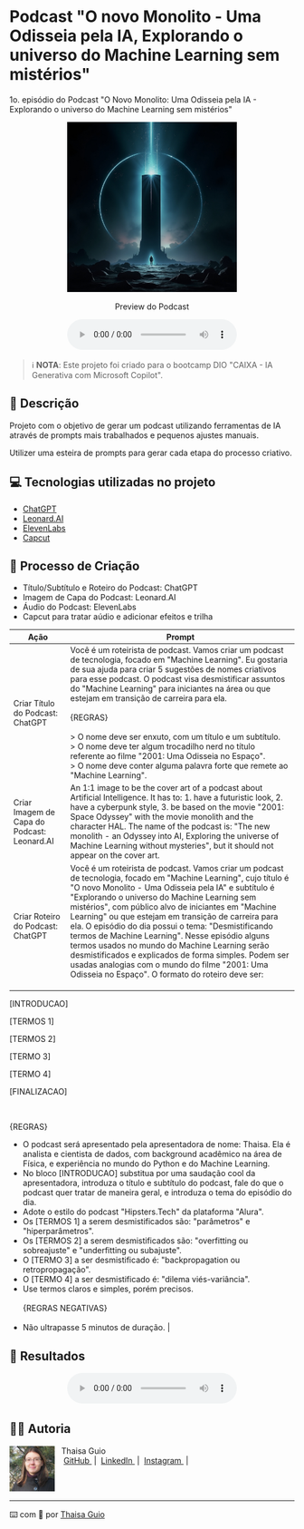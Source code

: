 # Podcast "O novo Monolito - Uma Odisseia pela IA, Explorando o universo do Machine Learning sem mistérios"

1o. episódio do Podcast "O Novo Monolito: Uma Odisseia pela IA - Explorando o universo do Machine Learning sem mistérios"

<p align="center">
<img 
    src="./assets/cover_podcast.jpeg"
    width="300"
/>
</p>

<p align="center">
    Preview do Podcast
</p>

<div align="center">
    <audio src="output/podcast_editado.mp3" controls title="Clique aqui para ouvir o Podcast"></audio>
</div>

 > ℹ️ **NOTA**: Este projeto foi criado para o bootcamp DIO "CAIXA - IA Generativa com Microsoft Copilot".

## 📒 Descrição

Projeto com o objetivo de gerar um podcast utilizando ferramentas de IA através de prompts mais trabalhados e pequenos ajustes manuais.

Utilizer uma esteira de prompts para gerar cada etapa do processo criativo.

## 💻 Tecnologias utilizadas no projeto

- [ChatGPT](https://chat.openai.com/) 
- [Leonard.AI](https://leonardo.ai/)
- [ElevenLabs](https://beta.elevenlabs.io/)
- [Capcut](https://www.capcut.com/pt-br/)

## 🧐 Processo de Criação

- Título/Subtítulo e Roteiro do Podcast: ChatGPT
- Imagem de Capa do Podcast: Leonard.AI
- Áudio do Podcast: ElevenLabs
- Capcut para tratar aúdio e adicionar efeitos e trilha

| Ação | Prompt |
| --- | --- |
| Criar Título do Podcast: ChatGPT | Você é um roteirista de podcast. Vamos criar um podcast de tecnologia, focado em "Machine Learning". Eu gostaria de sua ajuda para criar 5 sugestões de nomes criativos para esse podcast. O podcast visa desmistificar assuntos do "Machine Learning" para iniciantes na área ou que estejam em transição de carreira para ela. <br> <br> {REGRAS} <br> <br> > O nome deve ser enxuto, com um título e um subtítulo. <br>  > O nome deve ter algum trocadilho nerd no título referente ao filme "2001: Uma Odisseia no Espaço". <br> > O nome deve conter alguma palavra forte que remete ao "Machine Learning".|
| Criar Imagem de Capa do Podcast: Leonard.AI | An 1:1 image to be the cover art of a podcast about Artificial Intelligence. It has to: 1. have a futuristic look, 2. have a cyberpunk style, 3. be based on the movie "2001: Space Odyssey" with the movie monolith and the character HAL. The name of the podcast is: "The new monolith - an Odyssey into AI, Exploring the universe of Machine Learning without mysteries", but it should not appear on the cover art.|
| Criar Roteiro do Podcast: ChatGPT | Você é um roteirista de podcast. Vamos criar um podcast de tecnologia, focado em "Machine Learning", cujo título é "O novo Monolito - Uma Odisseia pela IA" e subtítulo é "Explorando o universo do Machine Learning sem mistérios", com público alvo de iniciantes em "Machine Learning" ou que estejam em transição de carreira para ela. O episódio do dia possui o tema: "Desmistificando termos de Machine Learning". Nesse episódio alguns termos usados no mundo do Machine Learning serão desmistificados e explicados de forma simples. Podem ser usadas analogias com o mundo do filme "2001: Uma Odisseia no Espaço".  O formato do roteiro deve ser: <br><br> 

[INTRODUCAO]

[TERMOS 1]

[TERMOS 2]

[TERMO 3]

[TERMO 4]

[FINALIZACAO]

<br>

{REGRAS} <br>

- O podcast será apresentado pela apresentadora de nome: Thaisa. Ela é analista e cientista de dados, com background acadêmico na área de Física, e experiência no mundo do Python e do Machine Learning. <br>
- No bloco [INTRODUCAO] substitua por uma saudação cool da apresentadora, introduza o título e subtítulo do podcast, fale do que o podcast quer tratar de maneira geral, e introduza o tema do episódio do dia. <br>
- Adote o estilo do podcast "Hipsters.Tech" da plataforma "Alura". <br>
- Os [TERMOS 1] a serem desmistificados são: "parâmetros" e "hiperparâmetros". <br>
- Os [TERMOS 2] a serem desmistificados são: "overfitting ou sobreajuste" e "underfitting ou subajuste". <br>
- O [TERMO 3] a ser desmistificado é: "backpropagation ou retropropagação". <br>
- O [TERMO 4] a ser desmistificado é: "dilema viés-variância". <br>
- Use termos claros e simples, porém precisos. <br> <br>
{REGRAS NEGATIVAS} <br> <br>
- Não ultrapasse 5 minutos de duração.
|

## 🚀 Resultados

<div align="center">
    <audio src="output/podcast_editado.mp3" controls title="Clique aqui para ouvir o Podcast"></audio>
</div>

## 👨‍💻 Autoria

<p>
    <img 
      align=left 
      margin=10 
      width=80 
      src="/images/thaisa-guio.png"
    />
    <p>&nbsp&nbsp&nbspThaisa Guio<br>
    &nbsp&nbsp&nbsp
    <a 
        href="https://github.com/thaisaguio">
        GitHub
    </a>
    &nbsp;|&nbsp;
    <a 
        href="https://www.linkedin.com/thaisa-guio/">
        LinkedIn
    </a>
    &nbsp;|&nbsp;
    <a 
        href="https://www.instagram.com/thaisaguio">
        Instagram
    </a>
    &nbsp;|&nbsp;</p>
</p>
<br/><br/>
<p>

---

⌨️ com 💜 por [Thaisa Guio](https://github.com/thaisaguio)
